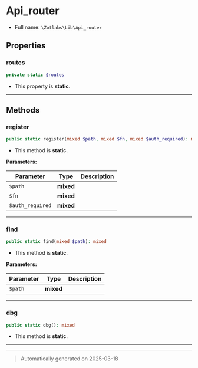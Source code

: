 
# Api_router





* Full name: `\Zotlabs\Lib\Api_router`



## Properties


### routes



```php
private static $routes
```



* This property is **static**.


***

## Methods


### register



```php
public static register(mixed $path, mixed $fn, mixed $auth_required): mixed
```



* This method is **static**.




**Parameters:**

| Parameter | Type | Description |
|-----------|------|-------------|
| `$path` | **mixed** |  |
| `$fn` | **mixed** |  |
| `$auth_required` | **mixed** |  |





***

### find



```php
public static find(mixed $path): mixed
```



* This method is **static**.




**Parameters:**

| Parameter | Type | Description |
|-----------|------|-------------|
| `$path` | **mixed** |  |





***

### dbg



```php
public static dbg(): mixed
```



* This method is **static**.








***


***
> Automatically generated on 2025-03-18
